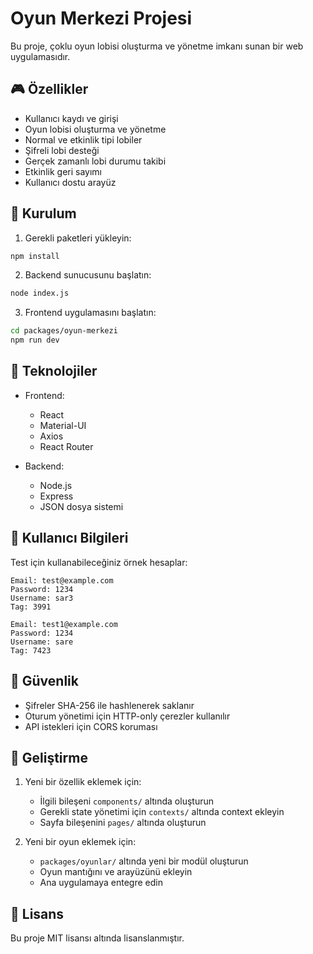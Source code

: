 # Oyun Merkezi Projesi

Bu proje, çoklu oyun lobisi oluşturma ve yönetme imkanı sunan bir web uygulamasıdır.

## 🎮 Özellikler

- Kullanıcı kaydı ve girişi
- Oyun lobisi oluşturma ve yönetme
- Normal ve etkinlik tipi lobiler
- Şifreli lobi desteği
- Gerçek zamanlı lobi durumu takibi
- Etkinlik geri sayımı
- Kullanıcı dostu arayüz

## 🚀 Kurulum

1. Gerekli paketleri yükleyin:
```bash
npm install
```

2. Backend sunucusunu başlatın:
```bash
node index.js
```

3. Frontend uygulamasını başlatın:
```bash
cd packages/oyun-merkezi
npm run dev
```

## 🔧 Teknolojiler

- Frontend:
  - React
  - Material-UI
  - Axios
  - React Router

- Backend:
  - Node.js
  - Express
  - JSON dosya sistemi

## 👥 Kullanıcı Bilgileri

Test için kullanabileceğiniz örnek hesaplar:

```
Email: test@example.com
Password: 1234
Username: sar3
Tag: 3991

Email: test1@example.com
Password: 1234
Username: sare
Tag: 7423
```

## 🔐 Güvenlik

- Şifreler SHA-256 ile hashlenerek saklanır
- Oturum yönetimi için HTTP-only çerezler kullanılır
- API istekleri için CORS koruması

## 🎯 Geliştirme

1. Yeni bir özellik eklemek için:
   - İlgili bileşeni `components/` altında oluşturun
   - Gerekli state yönetimi için `contexts/` altında context ekleyin
   - Sayfa bileşenini `pages/` altında oluşturun

2. Yeni bir oyun eklemek için:
   - `packages/oyunlar/` altında yeni bir modül oluşturun
   - Oyun mantığını ve arayüzünü ekleyin
   - Ana uygulamaya entegre edin

## 📝 Lisans

Bu proje MIT lisansı altında lisanslanmıştır.
